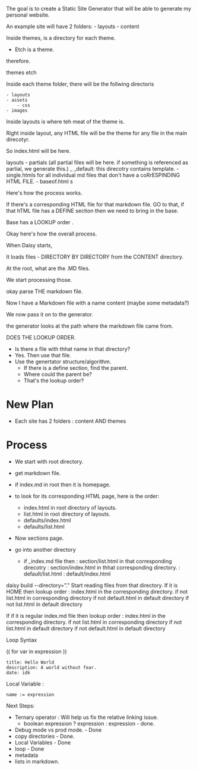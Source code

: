 The goal is to create a Static Site Generator that will be able to generate my personal website. 

An example site will have 2 folders: 
    - layouts
    - content


Inside themes, is a directory for each theme. 

- Etch is a theme.

therefore. 

themes
    etch 


Inside each theme folder, there will be the follwing directoris

    - layouts
    - assets
        - css
    - images

Inside layouts is where teh meat of the theme is. 

Right inside layout, any HTML file will be the theme for any file in the main direcotyr. 

So index.html will be here. 

layouts
    - partials (all partial files will be here. if something is referenced as partial, we generate this.)
    _ _default: this direcotry contains template. 
        - single.htmls for all individual md files that don't have a coRrESPINDING HTML FILE.
        - baseof.html s

Here's how the process works. 

If there's a corresponding HTML file for that markdown file. 
GO to that, 
if that hTML file has a DEFINE section then we need to bring in the base. 

Base has a LOOKUP order .

Okay here's how the overall process. 

When Daisy starts, 

It loads files - DIRECTORY BY DIRECTORY from the CONTENT directory. 

At the root, what are the .MD files. 

We start processing those. 

okay parse THE markdown file. 

Now I have a Markdown file with a name content (maybe some metadata?)

We now pass it on to the generator. 

the generator looks at the path where the markdown file came from. 

DOES THE LOOKUP ORDER. 

- Is there a file with thhat name in that directory?
- Yes. Then use that file. 
- Use the genertator structure/algorithm. 
    - If there is a define section, find the parent. 
    - Where could the parent be?
    - That's the lookup order?
    


# New Plan

- Each site has 2 folders : content AND themes 

# Process

- We start with root directory. 

- get markdown file. 

- if index.md in root then it is homepage. 

- to look for its corresponding HTML page, here is the order:
    - index.html in root directory of layouts. 
    - list.html in root directory of layouts. 
    - defaults/index.html
    - defaults/list.html

- Now sections page. 
- go into another directory

    - if _index.md file then 
        : section/list.html in that corresponding direcotry 
        : section/index.html in thhat corresponding directory. 
        : default/list.html
        : default/index.html



daisy build --directory="."
Start reading files from that directory. 
If it is HOME then 
    lookup order : 
        index.html in the corresponding directory. 
        if not
        list.html in corresponding directory 
        if not 
        default.html in default directory 
        if not 
        list.html in default directory 

If if it is regular index.md file then 
       lookup order : 
        index.html in the corresponding directory. 
        if not
        list.html in corresponding directory 
        if not
        list.html in default directory 
        if not 
        default.html in default directory 

Loop Syntax

(( for var in expression ))

~~~
title: Hello World
description: A world without fear. 
date: idk
~~~

Local Variable :

    name := expression
Next Steps: 

- Ternary operator : Will help us fix the relative linking issue. 
    - boolean expression ? expression : expression - done.
- Debug mode vs prod mode. - Done 
- copy directories - Done. 
- Local Variables - Done
- loop - Done
- metadata 
- lists in markdown. 



